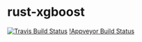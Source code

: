 # rust-xgboost

[![Travis Build Status](https://travis-ci.com/davechallis/rust-xgboost.svg?branch=master)](https://travis-ci.com/davechallis/rust-xgboost)
[!Appveyor Build Status](https://ci.appveyor.com/api/projects/status/lj3ygc55u17r9aap?svg=true)

